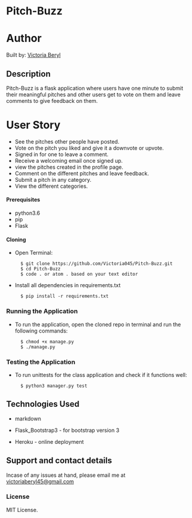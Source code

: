 # Pitch-Buzz

# Author 
Built by: [Victoria Beryl](https://github.com/Victoria045)

## Description
Pitch-Buzz is a flask application where users have one minute to submit their meaningful pitches and other users get to vote on them and leave comments to give feedback on them.

# User Story 
* See the pitches other people have posted.
* Vote on the pitch you liked and give it a downvote or upvote.
* Signed in for one to leave a comment.
* Receive a welcoming email once signed up.
* view the pitches created in the profile page.
* Comment on the different pitches and leave feedback.
* Submit a pitch in any category.
* View the different categories.

#### Prerequisites 
* python3.6
* pip
* Flask

#### Cloning
* Open Terminal:

        $ git clone https://github.com/Victoria045/Pitch-Buzz.git
        $ cd Pitch-Buzz
        $ code . or atom . based on your text editor 

* Install all dependencies in requirements.txt

        $ pip install -r requirements.txt

### Running the Application
* To run the application, open the cloned repo in terminal and run the following commands:

        $ chmod +x manage.py
        $ ./manage.py

### Testing the Application       
* To run unittests for the class application and check if it functions well:

        $ python3 manager.py test


## Technologies Used
* markdown

* Flask_Bootstrap3 - for bootstrap version 3

* Heroku - online deployment


## Support and contact details
Incase of any issues at hand, please email me at victoriaberyl45@gmail.com

### License
MIT License. 